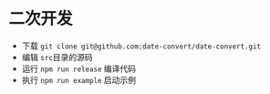 # 二次开发

- 下载 `git clone git@github.com:date-convert/date-convert.git`
- 编辑 `src`目录的源码
- 运行 `npm run release`  编译代码
- 执行 `npm run example`  启动示例